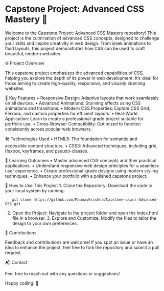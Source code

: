 # Capstone Project: Advanced CSS Mastery 🌟

Welcome to the Capstone Project: Advanced CSS Mastery repository! This project is the culmination of advanced CSS concepts, designed to challenge your skills and inspire creativity in web design. From sleek animations to fluid layouts, this project demonstrates how CSS can be used to craft beautiful, modern websites.

🌐 Project Overview

This capstone project emphasizes the advanced capabilities of CSS, helping you explore the depth of its power in web development. It’s ideal for those aiming to create high-quality, responsive, and visually stunning websites.

🚀 Key Features
	•	Responsive Design: Adaptive layouts that work seamlessly on all devices.
	•	Advanced Animations: Stunning effects using CSS animations and transitions.
	•	Modern CSS Properties: Explore CSS Grid, Flexbox, and custom properties for efficient layouts.
	•	Real-World Application: Learn to create a professional-grade project suitable for portfolio use.
	•	Cross-Browser Compatibility: Optimized to function consistently across popular web browsers.

🛠️ Technologies Used
	•	HTML5: The foundation for semantic and accessible content structure.
	•	CSS3: Advanced techniques, including grid, flexbox, keyframes, and pseudo-classes.

📖 Learning Outcomes
	•	Master advanced CSS concepts and their practical applications.
	•	Understand responsive web design principles for a seamless user experience.
	•	Create professional-grade designs using modern styling techniques.
	•	Enhance your portfolio with a polished capstone project.

🧩 How to Use This Project
	1.	Clone the Repository:
Download the code to your local system by running:

       git clone https://github.com/MaanavKrishna/Capstone-class-Advanced-CSS.git  


2.	Open the Project:
Navigate to the project folder and open the index.html file in a browser.
	3.	Explore and Customize:
Modify the files to tailor the design to your own preferences.

🤝 Contributions

Feedback and contributions are welcome! If you spot an issue or have an idea to enhance the project, feel free to fork the repository and submit a pull request.

📬 Contact

Feel free to reach out with any questions or suggestions!

Happy coding! 🎉
